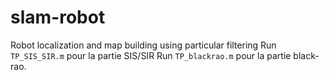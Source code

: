 # slam-robot
Robot localization and map building using particular filtering
Run `TP_SIS_SIR.m` pour la partie SIS/SIR
Run `TP_blackrao.m` pour la partie black-rao.
